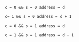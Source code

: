 ```markdown
c = 0 && s = 0 address = d    

```
```markdown
c= 1 && s = 0 address = d + 1 
``` 
```markdown
c = 0 && s = 1 address = d 
``` 
```markdown
c = 1 && s = 1 address = d - 1 
``` 
